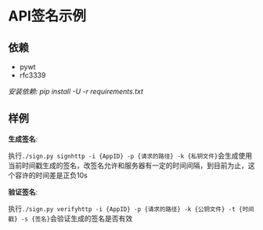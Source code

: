 # API签名示例

## 依赖

* pywt
* rfc3339

_安装依赖: pip install -U -r requirements.txt_

## 样例

__生成签名__:

执行`./sign.py signhttp -i {AppID} -p {请求的路径} -k {私钥文件}`会生成使用当前时间戳生成的签名，改签名允许和服务器有一定的时间间隔，到目前为止，这个容许的时间差是正负10s

__验证签名__:

执行`./sign.py verifyhttp -i {AppID} -p {请求的路径} -k {公钥文件} -t {时间戳} -s {签名}`会验证生成的签名是否有效
